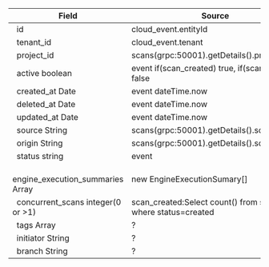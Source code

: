 | Field                              | Source                                                                 |
| ---------------------------------- | ---------------------------------------------------------------------- | 
|   id                               | cloud_event.entityId                                                   | 
|   tenant_id                        | cloud_event.tenant                                                     | 
|   project_id                       | scans(grpc:50001).getDetails().projectId                               | 
|   active boolean                   | event if(scan_created) true, if(scan_deleted) false                    |   
|   created_at Date                  | event dateTime.now                                                     |         
|   deleted_at Date                  | event dateTime.now                                                     |           
|   updated_at Date                  | event dateTime.now                                                     |           
|   source String                    | scans(grpc:50001).getDetails().scanSource                              |           
|   origin String                    | scans(grpc:50001).getDetails().scanOrigin                              |           
|   status string                    | event                                                                  |          
|   engine_execution_summaries Array | new EngineExecutionSumary[]                                            |          
|   concurrent_scans integer(0 or >1)| scan_created:Select count() from scans where status=created            |
|   tags Array                       | ?                                                                      |           
|   initiator String                 | ?                                                                      |           
|   branch String                    | ?                                                                      |          
